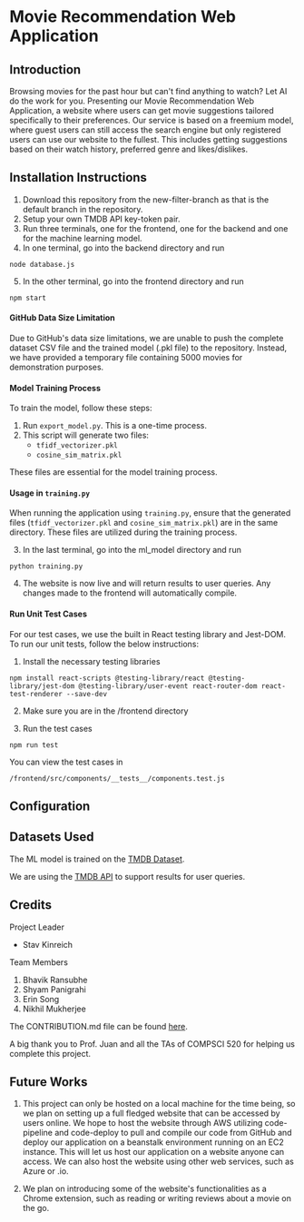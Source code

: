 # Movie Recommendation Web Application

## Introduction

Browsing movies for the past hour but can't find anything to watch? Let AI do the work for you. Presenting our Movie Recommendation Web Application, a website where users can get movie suggestions tailored specifically to their preferences. Our service is based on a freemium model, where guest users can still access the search engine but only registered users can use our website to the fullest. This includes getting suggestions based on their watch history, preferred genre and likes/dislikes.

## Installation Instructions

1. Download this repository from the new-filter-branch as that is the default branch in the repository.
2. Setup your own TMDB API key-token pair.
3. Run three terminals, one for the frontend, one for the backend and one for the machine learning model. 
4. In one terminal, go into the backend directory and run 

```
node database.js
```
5. In the other terminal, go into the frontend directory and run

```
npm start
```

#### GitHub Data Size Limitation

Due to GitHub's data size limitations, we are unable to push the complete dataset CSV file and the trained model (.pkl file) to the repository. Instead, we have provided a temporary file containing 5000 movies for demonstration purposes.

#### Model Training Process

To train the model, follow these steps:

1. Run `export_model.py`. This is a one-time process.
2. This script will generate two files:
   - `tfidf_vectorizer.pkl`
   - `cosine_sim_matrix.pkl`

These files are essential for the model training process.

#### Usage in `training.py`

When running the application using `training.py`, ensure that the generated files (`tfidf_vectorizer.pkl` and `cosine_sim_matrix.pkl`) are in the same directory. These files are utilized during the training process.



3. In the last terminal, go into the ml_model directory and run

```
python training.py
```
   
4. The website is now live and will return results to user queries. Any changes made to the frontend will automatically compile.

#### Run Unit Test Cases

For our test cases, we use the built in React testing library and Jest-DOM. To run our unit tests, follow the below instructions:

1. Install the necessary testing libraries
```
npm install react-scripts @testing-library/react @testing-library/jest-dom @testing-library/user-event react-router-dom react-test-renderer --save-dev
```

2. Make sure you are in the /frontend directory

3. Run the test cases
```
npm run test
```

You can view the test cases in 
```
/frontend/src/components/__tests__/components.test.js
```

## Configuration

## Datasets Used

The ML model is trained on the [TMDB Dataset](https://www.kaggle.com/datasets/asaniczka/tmdb-movies-dataset-2023-930k-movies/code).

We are using the [TMDB API](https://developer.themoviedb.org/docs/getting-started) to support results for user queries.

## Credits

Project Leader

- Stav Kinreich

Team Members

1. Bhavik Ransubhe
2. Shyam Panigrahi
3. Erin Song
4. Nikhil Mukherjee

The CONTRIBUTION.md file can be found [here](CONTRIBUTION.md).

A big thank you to Prof. Juan and all the TAs of COMPSCI 520 for helping us complete this project.

## Future Works

1. This project can only be hosted on a local machine for the time being, so we plan on setting up a full fledged website that can be accessed by users online. We hope to host the website through AWS utilizing code-pipeline and code-deploy to pull and compile our code from GitHub and deploy our application on a beanstalk environment running on an EC2 instance. This will let us host our application on a website anyone can access. We can also host the website using other web services, such as Azure or .io.

2. We plan on introducing some of the website's functionalities as a Chrome extension, such as reading or writing reviews about a movie on the go.

